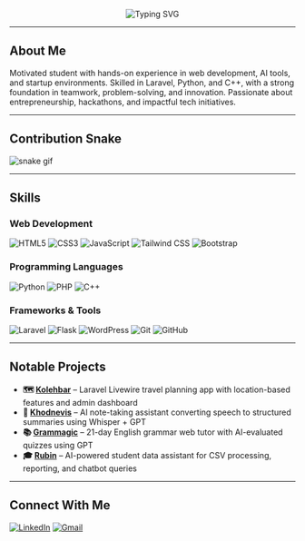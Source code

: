 <p align="center">
<img src="https://readme-typing-svg.demolab.com?font=Fira+Code&size=20&duration=2500&pause=1000&color=10B981&center=true&vCenter=true&width=500&lines=Fatemeh+is+here...;Tinkering+with+code+and+ideas+%E2%9C%A8;Trying+to+build+something+that+matters." alt="Typing SVG" />
</p>

---

## About Me

Motivated student with hands-on experience in web development, AI tools, and startup environments. Skilled in Laravel, Python, and C++,
with a strong foundation in teamwork, problem-solving, and innovation. Passionate about entrepreneurship, hackathons, and impactful tech
initiatives.

---

## Contribution Snake

![snake gif](https://github.com/fatemeh-shahrabi/snk/blob/manual-run-output/only-svg/github-contribution-grid-snake.svg)

---

## Skills

### Web Development
![HTML5](https://img.shields.io/badge/-HTML5-E34F26?style=flat&logo=html5&logoColor=fff)
![CSS3](https://img.shields.io/badge/-CSS3-1572B6?style=flat&logo=css3)
![JavaScript](https://img.shields.io/badge/-JavaScript-F7DF1E?style=flat&logo=javascript&logoColor=000)
![Tailwind CSS](https://img.shields.io/badge/-Tailwind%20CSS-06B6D4?style=flat&logo=tailwindcss)
![Bootstrap](https://img.shields.io/badge/-Bootstrap-7952B3?style=flat&logo=bootstrap)

### Programming Languages
![Python](https://img.shields.io/badge/-Python-3776AB?style=flat&logo=python&logoColor=fff)
![PHP](https://img.shields.io/badge/-PHP-777BB4?style=flat&logo=php&logoColor=fff)
![C++](https://img.shields.io/badge/-C++-00599C?style=flat&logo=c%2b%2b&logoColor=fff)

### Frameworks & Tools
![Laravel](https://img.shields.io/badge/-Laravel-FF2D20?style=flat&logo=laravel&logoColor=fff)
![Flask](https://img.shields.io/badge/-Flask-000000?style=flat&logo=flask)
![WordPress](https://img.shields.io/badge/-WordPress-21759B?style=flat&logo=wordpress&logoColor=fff)
![Git](https://img.shields.io/badge/-Git-F05032?style=flat&logo=git&logoColor=fff)
![GitHub](https://img.shields.io/badge/-GitHub-181717?style=flat&logo=github)

---

## Notable Projects

- **🗺️ [Kolehbar](https://github.com/fatemeh-shahrabi/KolehBar)** – Laravel Livewire travel planning app with location-based features and admin dashboard  
- **📝 [Khodnevis](https://github.com/fatemeh-shahrabi/Khodnevis)** – AI note-taking assistant converting speech to structured summaries using Whisper + GPT  
- **📚 [Grammagic](https://github.com/fatemeh-shahrabi/Grammagic)** – 21-day English grammar web tutor with AI-evaluated quizzes using GPT  
- **🎓 [Rubin](https://github.com/fatemeh-shahrabi/Rubin)** – AI-powered student data assistant for CSV processing, reporting, and chatbot queries
  
---

## Connect With Me

[![LinkedIn](https://img.shields.io/badge/-LinkedIn-0A66C2?style=flat&logo=linkedin&logoColor=white)](https://linkedin.com/in/fatemeh-shahrabi-farahani)
[![Gmail](https://img.shields.io/badge/-fatemeh.shahrabifarahanii@gmail.com-D14836?style=flat&logo=gmail&logoColor=white)](mailto:fatemeh.shahrabifarahanii@gmail.com)
